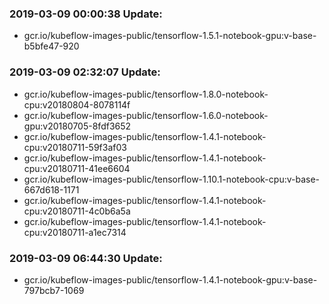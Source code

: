### 2019-03-09 00:00:38 Update:

- gcr.io/kubeflow-images-public/tensorflow-1.5.1-notebook-gpu:v-base-b5bfe47-920
### 2019-03-09 02:32:07 Update:

- gcr.io/kubeflow-images-public/tensorflow-1.8.0-notebook-cpu:v20180804-8078114f
- gcr.io/kubeflow-images-public/tensorflow-1.6.0-notebook-gpu:v20180705-8fdf3652
- gcr.io/kubeflow-images-public/tensorflow-1.4.1-notebook-cpu:v20180711-59f3af03
- gcr.io/kubeflow-images-public/tensorflow-1.4.1-notebook-cpu:v20180711-41ee6604
- gcr.io/kubeflow-images-public/tensorflow-1.10.1-notebook-cpu:v-base-667d618-1171
- gcr.io/kubeflow-images-public/tensorflow-1.4.1-notebook-cpu:v20180711-4c0b6a5a
- gcr.io/kubeflow-images-public/tensorflow-1.4.1-notebook-cpu:v20180711-a1ec7314
### 2019-03-09 06:44:30 Update:

- gcr.io/kubeflow-images-public/tensorflow-1.4.1-notebook-gpu:v-base-797bcb7-1069
